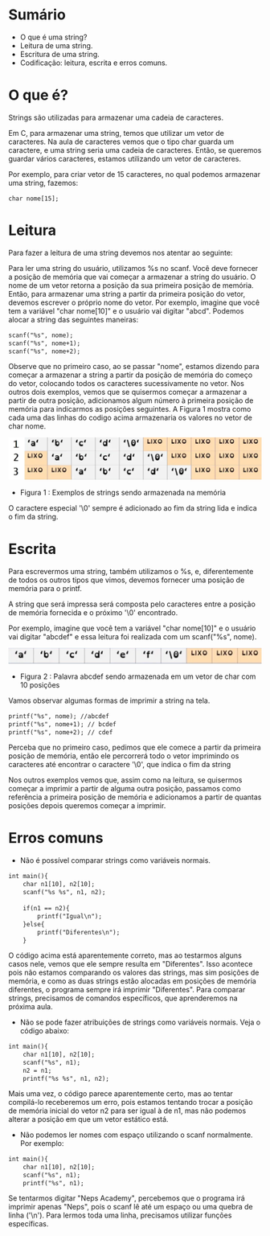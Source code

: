 # Sumário

- O que é uma string?
- Leitura de uma string.
- Escritura de uma string.
- Codificação: leitura, escrita e erros comuns.

# O que é?
Strings são utilizadas para armazenar uma cadeia de caracteres.

Em C, para armazenar uma string, temos que utilizar um vetor de caracteres. Na aula de caracteres vemos que o tipo char guarda um caractere, e uma string seria uma cadeia de caracteres. Então, se queremos guardar vários caracteres, estamos utilizando um vetor de caracteres.

Por exemplo, para criar vetor de 15 caracteres, no qual podemos armazenar uma string, fazemos:

```
char nome[15];
```

# Leitura
Para fazer a leitura de uma string devemos nos atentar ao seguinte:

Para ler uma string do usuário, utilizamos %s no scanf.
Você deve fornecer a posição de memória que vai começar a armazenar a string do usuário.
O nome de um vetor retorna a posição da sua primeira posição de memória. Então, para armazenar uma string a partir da primeira posição do vetor, devemos escrever o próprio nome do vetor.
Por exemplo, imagine que você tem a variável "char nome[10]" e o usuário vai digitar "abcd". Podemos alocar a string das seguintes maneiras:

```
scanf("%s", nome); 
scanf("%s", nome+1);
scanf("%s", nome+2);
```

Observe que no primeiro caso, ao se passar "nome", estamos dizendo para começar a armazenar a string a partir da posição de memória do começo do vetor, colocando todos os caracteres sucessivamente no vetor. Nos outros dois exemplos, vemos que se quisermos começar a armazenar a partir de outra posição, adicionamos algum número à primeira posição de memória para indicarmos as posições seguintes. A Figura 1 mostra como cada uma das linhas do codigo acima armazenaria os valores no vetor de char nome.

![Alt text](image-3.png)

- Figura 1 : Exemplos de strings sendo armazenada na memória

O caractere especial '\0' sempre é adicionado ao fim da string lida e indica o fim da string.

# Escrita
Para escrevermos uma string, também utilizamos o %s, e, diferentemente de todos os outros tipos que vimos, devemos fornecer uma posição de memória para o printf.

A string que será impressa será composta pelo caracteres entre a posição de memória fornecida e o próximo '\0' encontrado.

Por exemplo, imagine que você tem a variável "char nome[10]" e o usuário vai digitar "abcdef" e essa leitura foi realizada com um scanf("%s", nome).

![Alt text](image-4.png)

- Figura 2 : Palavra abcdef sendo armazenada em um vetor de char com 10 posições

Vamos observar algumas formas de imprimir a string na tela.

```
printf("%s", nome); //abcdef
printf("%s", nome+1); // bcdef
printf("%s", nome+2); // cdef
```

Perceba que no primeiro caso, pedimos que ele comece a partir da primeira posição de memória, então ele percorrerá todo o vetor imprimindo os caracteres até encontrar o caractere '\0', que indica o fim da string

Nos outros exemplos vemos que, assim como na leitura, se quisermos começar a imprimir a partir de alguma outra posição, passamos como referência a primeira posição de memória e adicionamos a partir de quantas posições depois queremos começar a imprimir.

# Erros comuns

- Não é possível comparar strings como variáveis normais.

```
int main(){
    char n1[10], n2[10];
    scanf("%s %s", n1, n2);

    if(n1 == n2){
        printf("Igual\n");
    }else{
        printf("Diferentes\n");
    }
```

O código acima está aparentemente correto, mas ao testarmos alguns casos nele, vemos que ele sempre resulta em "Diferentes". Isso acontece pois não estamos comparando os valores das strings, mas sim posições de memória, e como as duas strings estão alocadas em posições de memória diferentes, o programa sempre irá imprimir "Diferentes". Para comparar strings, precisamos de comandos específicos, que aprenderemos na próxima aula.

- Não se pode fazer atribuições de strings como variáveis normais. Veja o código abaixo:
```
int main(){
    char n1[10], n2[10];
    scanf("%s", n1);
    n2 = n1;
    printf("%s %s", n1, n2);
```

Mais uma vez, o código parece aparentemente certo, mas ao tentar compilá-lo receberemos um erro, pois estamos tentando trocar a posição de memória inicial do vetor n2 para ser igual à de n1, mas não podemos alterar a posição em que um vetor estático está.

- Não podemos ler nomes com espaço utilizando o scanf normalmente. Por exemplo:

```
int main(){
    char n1[10], n2[10];
    scanf("%s", n1);
    printf("%s", n1);
```

Se tentarmos digitar "Neps Academy", percebemos que o programa irá imprimir apenas "Neps", pois o scanf lê até um espaço ou uma quebra de linha ('\n'). Para lermos toda uma linha, precisamos utilizar funções específicas.
